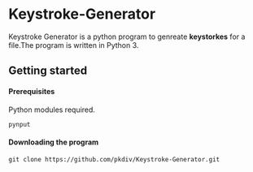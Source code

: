 # Keystroke-Generator

Keystroke Generator is a python program to genreate **keystorkes** for a file.The program is written in Python 3.

## Getting started

#### Prerequisites

Python modules required.

```
pynput
```


#### Downloading the program

``` 
git clone https://github.com/pkdiv/Keystroke-Generator.git
```
